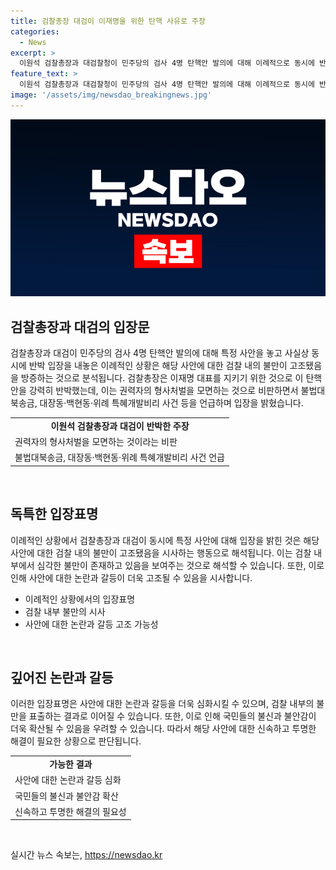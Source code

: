 ```yaml
---
title: 검찰총장 대검이 이재명을 위한 탄핵 사유로 주장
categories:
  - News
excerpt: >
  이원석 검찰총장과 대검찰청이 민주당의 검사 4명 탄핵안 발의에 대해 이례적으로 동시에 반박 입장을 내놓았다. 총장은 탄핵이 이재명 대표를 지키기 위한 것이라며, 국회로 수사를 진행하려는 것을 강력히 비판했다. 이는 검찰 내의 불만이 고조되고 있음을 방증하는 것으로 분석된다. 또한, 검찰총장은 탄핵이 현실화된다면 문명사회에서 야만의 나락으로 떨어질 것이라고 강조했다. 
feature_text: >
  이원석 검찰총장과 대검찰청이 민주당의 검사 4명 탄핵안 발의에 대해 이례적으로 동시에 반박 입장을 내놓았다. 총장은 탄핵이 이재명 대표를 지키기 위한 것이라며, 국회로 수사를 진행하려는 것을 강력히 비판했다. 이는 검찰 내의 불만이 고조되고 있음을 방증하는 것으로 분석된다. 또한, 검찰총장은 탄핵이 현실화된다면 문명사회에서 야만의 나락으로 떨어질 것이라고 강조했다. 
image: '/assets/img/newsdao_breakingnews.jpg'
---
```


<p><img src="/assets/img/newsdao_breakingnews.jpg" alt="pcversion 속보" /></p>

<h2 data-ke-size="size26">검찰총장과 대검의 입장문</h2>

<p data-ke-size="size16">검찰총장과 대검이 민주당의 검사 4명 탄핵안 발의에 대해 특정 사안을 놓고 사실상 동시에 반박 입장을 내놓은 이례적인 상황은 해당 사안에 대한 검찰 내의 불만이 고조됐음을 방증하는 것으로 분석됩니다. 검찰총장은 이재명 대표를 지키기 위한 것으로 이 탄핵안을 강력히 반박했는데, 이는 권력자의 형사처벌을 모면하는 것으로 비판하면서 불법대북송금, 대장동·백현동·위례 특혜개발비리 사건 등을 언급하며 입장을 밝혔습니다.</p>

<table>
  <tr>
    <td style="text-align: center; height: 17px;"><b>이원석 검찰총장과 대검이 반박한 주장</b></td>
  </tr>
  <tr>
    <td style="height: 17px;">권력자의 형사처벌을 모면하는 것이라는 비판</td>
  </tr>
  <tr>
    <td style="height: 17px;">불법대북송금, 대장동·백현동·위례 특혜개발비리 사건 언급</td>
  </tr>
</table>

<p data-ke-size="size16">&nbsp;</p>

<h2 data-ke-size="size26">독특한 입장표명</h2>

<p data-ke-size="size16">이례적인 상황에서 검찰총장과 대검이 동시에 특정 사안에 대해 입장을 밝힌 것은 해당 사안에 대한 검찰 내의 불만이 고조됐음을 시사하는 행동으로 해석됩니다. 이는 검찰 내부에서 심각한 불만이 존재하고 있음을 보여주는 것으로 해석할 수 있습니다. 또한, 이로 인해 사안에 대한 논란과 갈등이 더욱 고조될 수 있음을 시사합니다.</p>

<ul>
  <li>이례적인 상황에서의 입장표명</li>
  <li>검찰 내부 불만의 시사</li>
  <li>사안에 대한 논란과 갈등 고조 가능성</li>
</ul>

<p data-ke-size="size16">&nbsp;</p>

<h2 data-ke-size="size26">깊어진 논란과 갈등</h2>

<p data-ke-size="size16">이러한 입장표명은 사안에 대한 논란과 갈등을 더욱 심화시킬 수 있으며, 검찰 내부의 불만을 표출하는 결과로 이어질 수 있습니다. 또한, 이로 인해 국민들의 불신과 불안감이 더욱 확산될 수 있음을 우려할 수 있습니다. 따라서 해당 사안에 대한 신속하고 투명한 해결이 필요한 상황으로 판단됩니다.</p>

<table>
  <tr>
    <td style="text-align: center; height: 17px;"><b>가능한 결과</b></td>
  </tr>
  <tr>
    <td style="height: 17px;">사안에 대한 논란과 갈등 심화</td>
  </tr>
  <tr>
    <td style="height: 17px;">국민들의 불신과 불안감 확산</td>
  </tr>
  <tr>
    <td style="height: 17px;">신속하고 투명한 해결의 필요성</td>
  </tr>
</table>

<p data-ke-size="size16">&nbsp;</p>
실시간 뉴스 속보는, <a href="https://newsdao.kr" rel="dofollow">https://newsdao.kr</a>


